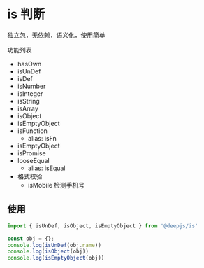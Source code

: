 # is 判断

独立包，无依赖，语义化，使用简单

功能列表

- hasOwn
- isUnDef
- isDef
- isNumber
- isInteger
- isString
- isArray
- isObject
- isEmptyObject
- isFunction
  - alias: isFn
- isEmptyObject
- isPromise
- looseEqual
  - alias: isEqual
- 格式校验
  - isMobile 检测手机号

## 使用

```js
import { isUnDef, isObject, isEmptyObject } from '@deepjs/is'

const obj = {};
console.log(isUnDef(obj.name))
console.log(isObject(obj))
console.log(isEmptyObject(obj))
```
